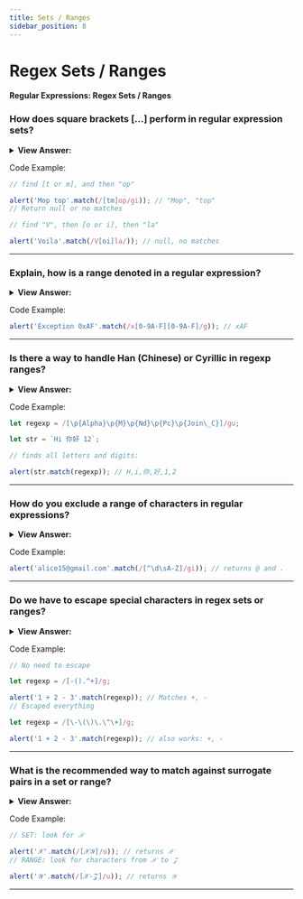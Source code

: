 ```yaml
---
title: Sets / Ranges
sidebar_position: 8
---
```


# Regex Sets / Ranges

**Regular Expressions: Regex Sets / Ranges**

<head>
  <title>Regex Sets / Ranges - JavaScript Interview Questions & Answers</title>
  <meta charSet="utf-8" />
</head>

### How does square brackets […] perform in regular expression sets?

<details>
  <summary><strong>View Answer:</strong></summary>
  <div>
  <div><strong>Interview Response:</strong> Several characters or character classes inside square brackets […] mean to “search for any character among given”. For example, [eao] means any of the 3 characters: 'a', 'e', or 'o'. That is called a set, in regex terminology. Sets can be used in a regexp along with regular characters. It should be noted, although there are multiple characters in the set, they correspond to exactly one character in the match.
    </div>
  </div>
</details>

Code Example:

```js
// find [t or m], and then "op"

alert('Mop top'.match(/[tm]op/gi)); // "Mop", "top"
// Return null or no matches

// find "V", then [o or i], then "la"

alert('Voila'.match(/V[oi]la/)); // null, no matches
```

---

### Explain, how is a range denoted in a regular expression?

<details>
  <summary><strong>View Answer:</strong></summary>
  <div>
  <div><strong>Interview Response:</strong> In simple terms, a range in a regular is denoted or expression inside of square brackets. A range may from [a-z] or [1-100], this can be set based on your needs. We can also use character classes inside […]. For example, if we would like to look for a wordy character \w or a hyphen -, then the set is [\w-]. Combining multiple classes is also possible, e.g. [\s\d] means “a space character or a digit”.
    </div>
  </div>
</details>

Code Example:

```js
alert('Exception 0xAF'.match(/x[0-9A-F][0-9A-F]/g)); // xAF
```

---

### Is there a way to handle Han (Chinese) or Cyrillic in regexp ranges?

<details>
  <summary><strong>View Answer:</strong></summary>
  <div>
  <div><strong>Interview Response:</strong> Yes, we can write a more universal pattern, that looks for wordly characters in any language. That is easy, we would use the Unicode properties available to us in regular expressions. It should be noted that Unicode properties are not supported in Internet Explorer. If we really need them, we can use library XRegExp for IE users.
    </div>
  </div>
</details>

Code Example:

```js
let regexp = /[\p{Alpha}\p{M}\p{Nd}\p{Pc}\p{Join\_C}]/gu;

let str = `Hi 你好 12`;

// finds all letters and digits:

alert(str.match(regexp)); // H,i,你,好,1,2
```

---

### How do you exclude a range of characters in regular expressions?

<details>
  <summary><strong>View Answer:</strong></summary>
  <div>
  <div><strong>Interview Response:</strong> If we want to exclude a range of characters in a regular expression. We can place the caret ^ character at the start and match any character except the ones we are trying to match.
    </div>
  </div>
</details>

Code Example:

```js
alert('alice15@gmail.com'.match(/[^\d\sA-Z]/gi)); // returns @ and .
```

---

### Do we have to escape special characters in regex sets or ranges?

<details>
  <summary><strong>View Answer:</strong></summary>
  <div>
  <div><strong>Interview Response:</strong> No, there is no need to escape special characters in regex ranges or sets. The only characters that are is escaped are the caret ^ and the closing bracket. They are not escaped in the technical sense, but rather implicitly. This does not mean we cannot escape characters, but that it is not necessary in most cases.
    </div>
  </div>
</details>

Code Example:

```js
// No need to escape

let regexp = /[-().^+]/g;

alert('1 + 2 - 3'.match(regexp)); // Matches +, -
// Escaped everything

let regexp = /[\-\(\)\.\^\+]/g;

alert('1 + 2 - 3'.match(regexp)); // also works: +, -
```

---

### What is the recommended way to match against surrogate pairs in a set or range?

<details>
  <summary><strong>View Answer:</strong></summary>
  <div>
  <div><strong>Interview Response:</strong> If there are surrogate pairs in the set, flag u is required for them to work correctly. This also applies to a range of surrogate pairs.
    </div>
  </div>
</details>

Code Example:

```js
// SET: look for 𝒳

alert('𝒳'.match(/[𝒳𝒴]/u)); // returns 𝒳
// RANGE: look for characters from 𝒳 to 𝒵

alert('𝒴'.match(/[𝒳-𝒵]/u)); // returns 𝒴
```

---
